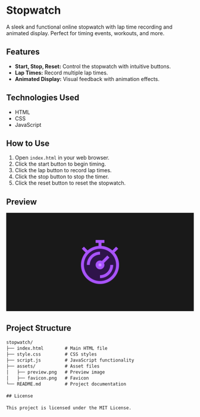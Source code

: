 # Stopwatch

A sleek and functional online stopwatch with lap time recording and animated display. Perfect for timing events, workouts, and more.

## Features

- **Start, Stop, Reset:** Control the stopwatch with intuitive buttons.
- **Lap Times:** Record multiple lap times.
- **Animated Display:** Visual feedback with animation effects.

## Technologies Used

- HTML
- CSS
- JavaScript

## How to Use

1. Open `index.html` in your web browser.
2. Click the start button to begin timing.
3. Click the lap button to record lap times.
4. Click the stop button to stop the timer.
5. Click the reset button to reset the stopwatch.

## Preview

![Preview](assets/preview.png)

## Project Structure

```plaintext
stopwatch/
├── index.html        # Main HTML file
├── style.css         # CSS styles
├── script.js         # JavaScript functionality
├── assets/           # Asset files
│   ├── preview.png   # Preview image
│   ├── favicon.png   # Favicon
└── README.md         # Project documentation

## License

This project is licensed under the MIT License.
